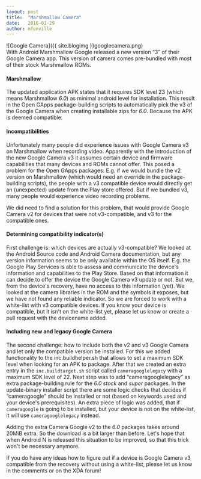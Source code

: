 ```yaml
---
layout: post
title:  "Marshmallow Camera"
date:   2016-01-29
author: mfonville
---
```

<div markdown='1'>
![Google Camera]({{ site.blogimg }}googlecamera.png)
</div>
With Android Marshmallow Google released a new version “3” of their Google Camera app. This version of camera comes pre-bundled with most of their stock Marshmallow ROMs.

#### Marshmallow
The updated application APK states that it requires SDK level 23 (which means Marshmallow *6.0*) as minimal android level for installation. This result in the Open GApps package-building scripts to automatically pick the v3 of the Google Camera when creating installable zips for *6.0*. Because the APK is deemed compatible.

#### Incompatibilities
Unfortunately many people did experience issues with Google Camera v3 on Marshmallow when recording video. Apparently with the introduction of the new Google Camera v3 it assumes certain device and firmware capabilities that many devices and ROMs cannot offer.
This posed a problem for the Open GApps packages. E.g. if we would bundle the v2 version on Marshmallow (which would need an override in the package-building scripts), the people with a v3 compatible device would directly get an (unexpected) update from the Play store offered. But if we bundled v3, many people would experience video recording problems.

We did need to find a solution for this problem, that would provide Google Camera v2 for devices that were not v3-compatible, and v3 for the compatible ones.

#### Determining compatibility indicator(s)
First challenge is: which devices are actually v3-compatible? We looked at the Android Source code and Android Camera documentation, but any version information seems to be only available within the OS itself. E.g. the Google Play Services is able to assess and communicate the device's information and capabilities to the Play Store. Based on that information it can decide to offer the device the Google Camera v3 update or not.
But we, from the device's recovery, have no access to this information (yet). We looked at the camera libraries in the ROM and the symbols it exposes, but we have not found any reliable indicator. So we are forced to work with a white-list with v3 compatible devices. If you know your device is compatible, but it isn't on the white-list yet, please let us know or create a pull request with the devicename added.

#### Including new and legacy Google Camera
The second challenge: how to include both the v2 and v3 Google Camera and let only the compatible version be installed. For this we added functionality to the inc.buildhelper.sh that allows to set a maximum SDK level when looking for an APK to package. After that we created an extra entry in the `inc.buildtarget.sh` script called `cameragooglelegacy` with a maximum SDK level of 22.
Next step was to add “cameragooglelegacy” as extra package-building rule for the *6.0 stock* and *super* packages. In the update-binary installer script there are some logic checks that decides if “cameragoogle” should be installed or not (based on keywords used and your device's prerequisites). An extra piece of logic was added, that if `cameragoogle` is going to be installed, but your device is not on the white-list, it will use `cameragooglelegacy` instead.

Adding the extra Camera Google v2 to the *6.0* packages takes around 20MiB extra. So the download is a bit larger than before. Let's hope that when Android N is released this situation to be improved, so that this trick won't be necessary anymore.

If you do have any ideas how to figure out if a device is Google Camera v3 compatible from the recovery without using a white-list, please let us know in the comments or on the XDA forum!﻿
